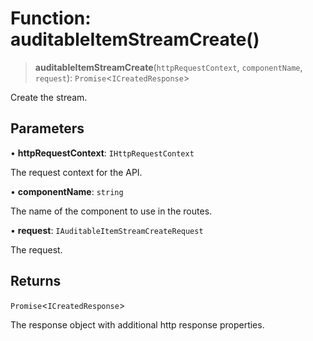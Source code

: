 # Function: auditableItemStreamCreate()

> **auditableItemStreamCreate**(`httpRequestContext`, `componentName`, `request`): `Promise`\<`ICreatedResponse`\>

Create the stream.

## Parameters

• **httpRequestContext**: `IHttpRequestContext`

The request context for the API.

• **componentName**: `string`

The name of the component to use in the routes.

• **request**: `IAuditableItemStreamCreateRequest`

The request.

## Returns

`Promise`\<`ICreatedResponse`\>

The response object with additional http response properties.
